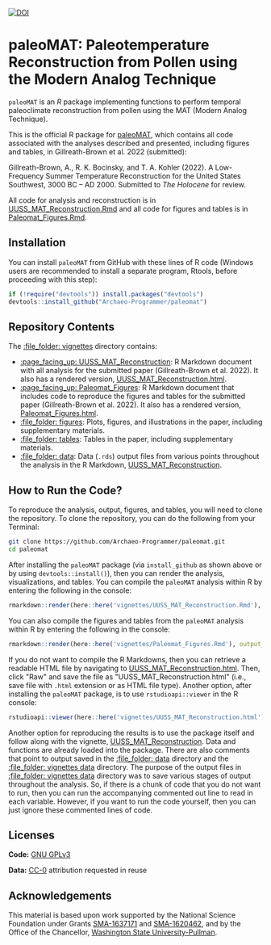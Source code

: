 [![DOI](https://zenodo.org/badge/68630626.svg)](https://zenodo.org/badge/latestdoi/68630626)

# paleoMAT: Paleotemperature Reconstruction from Pollen using the Modern Analog Technique

`paleoMAT` is an *R* package implementing functions to perform
temporal paleoclimate reconstruction from pollen using the
MAT (Modern Analog Technique).

This is the official R package for [paleoMAT](https://github.com/Archaeo-Programmer/paleomat), 
which contains all code associated with the analyses described and presented, including figures and tables, in Gillreath-Brown et al. 2022 (submitted): 

Gillreath-Brown, A., R. K. Bocinsky, and T. A. Kohler (2022). A Low-Frequency Summer Temperature Reconstruction for the United 
    States Southwest, 3000 BC – AD 2000. Submitted to *The Holocene* for review.
    
All code for analysis and reconstruction is in [UUSS_MAT_Reconstruction.Rmd](vignettes/UUSS_MAT_Reconstruction.Rmd) and all code for figures and tables is in [Paleomat_Figures.Rmd](vignettes/Paleomat_Figures.Rmd).

## Installation

You can install `paleoMAT` from GitHub with these lines of R code (Windows users are recommended to install a separate program, Rtools, before proceeding with this step):

``` r
if (!require("devtools")) install.packages("devtools")
devtools::install_github("Archaeo-Programmer/paleomat")
```

## Repository Contents

The [:file\_folder: vignettes](vignettes) directory contains:

  - [:page\_facing\_up: UUSS_MAT_Reconstruction](vignettes/UUSS_MAT_Reconstruction.Rmd): R
    Markdown document with all analysis for the submitted paper (Gillreath-Brown et al. 2022).
    It also has a rendered version, [UUSS_MAT_Reconstruction.html](vignettes/UUSS_MAT_Reconstruction.html).
  - [:page\_facing\_up: Paleomat_Figures](vignettes/Paleomat_Figures.Rmd): R
    Markdown document that includes code to reproduce the figures and tables for the submitted paper (Gillreath-Brown et al. 2022).
    It also has a rendered version, [Paleomat_Figures.html](vignettes/Paleomat_Figures.html).
  - [:file\_folder: figures](vignettes/figures): Plots, figures, and illustrations in the paper, including supplementary materials.
  - [:file\_folder: tables](vignettes/tables): Tables in the paper, including supplementary materials.
  - [:file\_folder: data](vignettes/data): Data (`.rds`) output files from various points throughout 
    the analysis in the R Markdown, [UUSS_MAT_Reconstruction](vignettes/UUSS_MAT_Reconstruction.Rmd).
    
## How to Run the Code?

To reproduce the analysis, output, figures, and tables, you will need to clone the repository. To clone the repository, you can do the following from your Terminal:

```bash
git clone https://github.com/Archaeo-Programmer/paleomat.git
cd paleomat
```

After installing the `paleoMAT` package (via `install_github` as shown above or by using `devtools::install()`), then you can render the analysis, visualizations, and tables.
You can compile the `paleoMAT` analysis within R by entering the following in the console:

``` r
rmarkdown::render(here::here('vignettes/UUSS_MAT_Reconstruction.Rmd'), output_dir = here::here('vignettes'))
```

You can also compile the figures and tables from the `paleoMAT` analysis within R by entering the following in the console:

``` r
rmarkdown::render(here::here('vignettes/Paleomat_Figures.Rmd'), output_dir = here::here('vignettes'))
```

If you do not want to compile the R Markdowns, then you can retrieve a readable HTML file by navigating to [UUSS_MAT_Reconstruction.html](vignettes/UUSS_MAT_Reconstruction.html). Then, click "Raw" and save the file as "UUSS_MAT_Reconstruction.html" (i.e., save file with `.html` extension or as HTML file type). Another option, after installing the `paleoMAT` package, is to use `rstudioapi::viewer` in the R console:

``` r
rstudioapi::viewer(here::here('vignettes/UUSS_MAT_Reconstruction.html'))
```

Another option for reproducing the results is to use the package itself and follow along with the vignette, [ UUSS_MAT_Reconstruction](vignettes/UUSS_MAT_Reconstruction.Rmd). Data and functions are already loaded into the package. 
There are also comments that point to output saved in the [:file\_folder: data](data/) directory and the [:file\_folder: vignettes data](vignettes/data) directory. The purpose of the output files in [:file\_folder: vignettes data](vignettes/data) directory was to save various stages of output throughout the analysis. So, if there is a chunk of code that you do not want to run, then you can run the accompanying commented out line to read in each variable. However, if you want to run the code yourself, then you can just ignore these commented lines of code.

## Licenses

**Code:** [GNU GPLv3](LICENSE.md)

**Data:** [CC-0](http://creativecommons.org/publicdomain/zero/1.0/)
attribution requested in reuse

## Acknowledgements

This material is based upon work supported by the National Science Foundation under Grants [SMA-1637171](https://www.nsf.gov/awardsearch/showAward?AWD_ID=1637171) 
and [SMA-1620462](https://www.nsf.gov/awardsearch/showAward?AWD_ID=1620462), and by the Office of the Chancellor, [Washington State University-Pullman](https://wsu.edu/).




